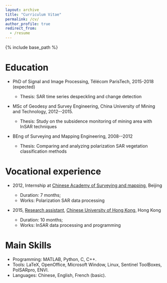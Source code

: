 ```yaml
---
layout: archive
title: "Curriculum Vitae"
permalink: /cv/
author_profile: true
redirect_from:
  - /resume
---
```


{% include base_path %}

Education
======
* PhD of Signal and Image Processing, Télécom ParisTech, 2015-2018 (expected)
    * Thesis: SAR time series despeckling and change detection
    
* MSc of Geodesy and Survey Engineering, China University of Mining and Technology, 2012--2015.
    * Thesis: Study on the subsidence monitoring of mining area with InSAR techniques
    
* BEng of Surveying and Mapping Engineering, 2008--2012
    * Thesis: Comparing and analyzing polarization SAR vegetation classification methods



Vocational experience
======
* 2012, Internship at [Chinese Academy of Surveying and mapping](http://english.casm.ac.cn/), Beijing
    * Duration: 7 months;
    * Works: Polarization SAR data processing

* 2015, [Research assistant](http://aims.cuhk.edu.hk/converis/portal/Person/6134545?auxfun=&lang=en_GB), [Chinese University of Hong Kong](http://www.cuhk.edu.hk/english/index.html), Hong Kong
    * Duration: 10 months;
    * Works: InSAR data processing and programming


  
Main Skills
======
* Programming: MATLAB, Python, C, C++.
* Tools: LaTeX, OpenOffice, Microsoft Window, Linux, Sentinel ToolBoxes, PolSARpro, ENVI.
* Languages: Chinese, English, French (basic).


<!---
Publications
======
  <ul>{% for post in site.publications %}
    {% include archive-single-cv.html %}
  {% endfor %}</ul>
  
Talks
======
  <ul>{% for post in site.talks %}
    {% include archive-single-talk-cv.html %}
  {% endfor %}</ul>
  
Teaching
======
  <ul>{% for post in site.teaching %}
    {% include archive-single-cv.html %}
  {% endfor %}</ul>
  
Service and leadership
======
* Currently signed in to 43 different slack teams
-->
